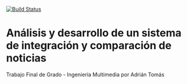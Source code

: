 [![Build Status](https://travis-ci.com/Celifer/contrast.svg?branch=master)](https://travis-ci.com/Celifer/contrast)

Análisis y desarrollo de un sistema de integración y comparación de noticias 
============================================================================
Trabajo Final de Grado - Ingeniería Multimedia por Adrián Tomás
